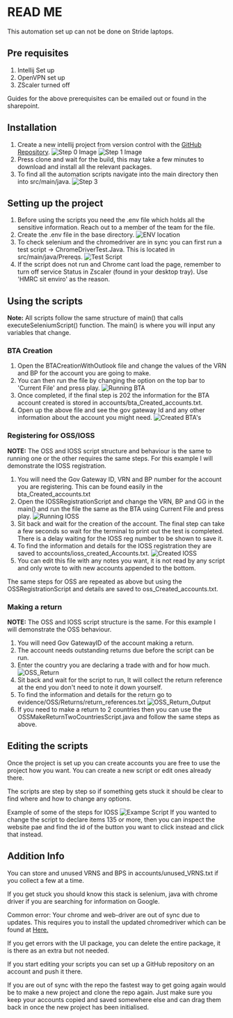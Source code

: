 # READ ME
This automation set up can not be done on Stride laptops. 
## Pre requisites
1. Intellij Set up
2. OpenVPN set up
3. ZScaler turned off

Guides for the above prerequisites can be emailed out or found in the sharepoint. 

## Installation
1. Create a new intellij project from version control with the [GitHub Repository](https://github.com/MaspTestTeam/TestAutomation).
![Step 0 Image](assets/start_point_new_project.PNG)
![Step 1 Image](/assets/intellij_step.PNG)
2. Press clone and wait for the build, this may take a few minutes to download and install all the relevant packages.
3. To find all the automation scripts navigate into the main directory then into src/main/java.
![Step 3](/assets/where_the_scripts_are.PNG)


## Setting up the project
1. Before using the scripts you need the .env file which holds all the sensitive information. Reach out to a member of the team for the file.
2. Create the .env file in the base directory.
![ENV location](/assets/env_location.PNG)
3. To check selenium and the chromedriver are in sync you can first run a test script -> ChromeDriverTest.Java. This is located in src/main/java/Prereqs.
![Test Script](assets/test_script_location.PNG)
4. If the script does not run and Chrome cant load the page, remember to turn off service Status in Zscaler (found in your desktop tray). Use 'HMRC sit enviro' as the reason.


## Using the scripts
**Note:** All scripts follow the same structure of main() that calls executeSeleniumScript() function. The main() is where you will input any variables that change. 
### BTA Creation
1. Open the BTACreationWithOutlook file and change the values of the VRN and BP for the account you are going to make.
2. You can then run the file by changing the option on the top bar to 'Current File' and press play.
![Running BTA](assets/running_BTA_Creation.PNG)
3. Once completed, if the final step is 202 the information for the BTA account created is stored in accounts/bta_Created_accounts.txt.
4. Open up the above file and see the gov gateway Id and any other information about the account you might need.
![Created BTA's](assets/created_BTAs.PNG)

### Registering for OSS/IOSS
**NOTE:** The OSS and IOSS script structure and behaviour is the same to running one or the other requires the same steps. 
For this example I will demonstrate the IOSS registration.
1. You will need the Gov Gateway ID, VRN and BP number for the account you are registering. This can be found easily in the bta_Created_accounts.txt
2. Open the IOSSRegistrationScript and change the VRN, BP and GG in the main() and run the file the same as the BTA using Current File and press play.
![Running IOSS](assets/running_IOSS_Reg.PNG)
3. Sit back and wait for the creation of the account. The final step can take a few seconds so wait for the terminal to print out the test is completed. There is a delay waiting for the IOSS reg number to be shown to save it.
4. To find the information and details for the IOSS registration they are saved to accounts/ioss_created_Accounts.txt.
![Created IOSS](assets/created_IOSS_accounts.PNG)
5. You can edit this file with any notes you want, it is not read by any script and only wrote to with new accounts appended to the bottom.

The same steps for OSS are repeated as above but using the OSSRegistrationScript and details are saved to oss_Created_accounts.txt.

### Making a return
**NOTE:** The OSS and IOSS script structure is the same. For this example I will demonstrate the OSS behaviour.
1. You will need Gov GatewayID of the account making a return.
2. The account needs outstanding returns due before the script can be run. 
3. Enter the country you are declaring a trade with and for how much.
![OSS_Return](assets/OSS_return_input.PNG)
4. Sit back and wait for the script to run, It will collect the return reference at the end you don't need to note it down yourself.
5. To find the information and details for the return go to evidence/OSS/Returns/return_references.txt
![OSS_Return_Output](assets/OSS_return_output.PNG)
6. If you need to make a return to 2 countries then you can use the OSSMakeReturnTwoCountriesScript.java and follow the same steps as above.

## Editing the scripts
Once the project is set up you can create accounts you are free to use the project how you want. You can create a new script or edit ones already there.

The scripts are step by step so if something gets stuck it should be clear to find where and how to change any options.

Example of some of the steps for IOSS
![Exampe Script](/assets/script_example.PNG)
If you wanted to change the script to declare items 135 or more, then you can inspect the website pae and find the id of the button you want to click instead and click that instead.


## Addition Info
You can store and unused VRNS and BPS in accounts/unused_VRNS.txt if you collect a few at a time.

If you get stuck you should know this stack is selenium, java with chrome driver if you are searching for information on Google.

Common error: Your chrome and web-driver are out of sync due to updates. This requires you to install the updated chromedriver which can be found at [Here.](https://googlechromelabs.github.io/chrome-for-testing/)

If you get errors with the UI package, you can delete the entire package, it is there as an extra but not needed.

If you start editing your scripts you can set up a GitHub repository on an account and push it there. 

If you are out of sync with the repo the fastest way to get going again would be to make a new project and clone the repo again. Just make sure you keep your accounts copied and saved somewhere else and can drag them back in once the new project has been initialised. 
